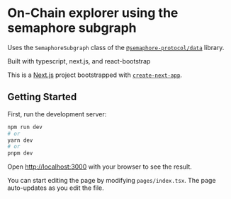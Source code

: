 # On-Chain explorer using the semaphore subgraph

Uses the `SemaphoreSubgraph` class of the [`@semaphore-protocol/data`](https://github.com/semaphore-protocol/semaphore/tree/main/packages/data) library.

Built with typescript, next.js, and react-bootstrap

This is a [Next.js](https://nextjs.org/) project bootstrapped with [`create-next-app`](https://github.com/vercel/next.js/tree/canary/packages/create-next-app).

## Getting Started

First, run the development server:

```bash
npm run dev
# or
yarn dev
# or
pnpm dev
```

Open [http://localhost:3000](http://localhost:3000) with your browser to see the result.

You can start editing the page by modifying `pages/index.tsx`. The page auto-updates as you edit the file.
